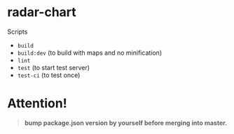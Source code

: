 # radar-chart

Scripts
  - `build`
  - `build:dev` (to build with maps and no minification)
  - `lint`
  - `test` (to start test server)
  - `test-ci` (to test once)

# Attention!
> **bump package.json version by yourself before merging into master.**

